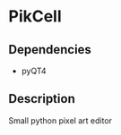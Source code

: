 PikCell
=======
Dependencies
------------

- pyQT4


Description
-----------

Small python pixel art editor


